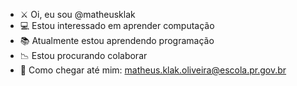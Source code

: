 - :crossed_swords: Oi, eu sou @matheusklak
- :computer: Estou interessado em aprender computação 
- :books: Atualmente estou aprendendo programação 
- :chart_with_downwards_trend: Estou procurando colaborar 
- :calling: Como chegar até mim: matheus.klak.oliveira@escola.pr.gov.br


